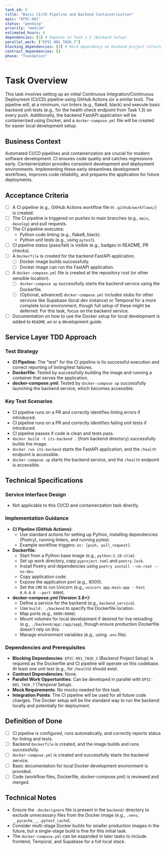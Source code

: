 ```yaml
---
task_id: 8
title: "Basic CI/CD Pipeline and Backend Containerization"
epic: "EPIC-001"
status: "pending"
priority: "medium"
estimated_hours: 6
dependencies: [3] # Depends on Task 1.3 (Backend Setup)
parallel_work: ["EPIC-001_TASK_7"]
blocking_dependencies: [3] # Hard dependency on backend project structure for Dockerfile
contract_dependencies: []
phase: "foundation"
---
```


# Task Overview
This task involves setting up an initial Continuous Integration/Continuous Deployment (CI/CD) pipeline using GitHub Actions (or a similar tool). The pipeline will, at a minimum, run linters (e.g., flake8, black) and execute basic backend unit tests (e.g., for the health check endpoint from Task 1.3) on every push. Additionally, the backend FastAPI application will be containerized using Docker, and a `docker-compose.yml` file will be created for easier local development setup.

## Business Context
Automated CI/CD pipelines and containerization are crucial for modern software development. CI ensures code quality and catches regressions early. Containerization provides consistent development and deployment environments. Implementing these early streamlines development workflows, improves code reliability, and prepares the application for future deployments.

## Acceptance Criteria
- [ ] A CI pipeline (e.g., GitHub Actions workflow file in `.github/workflows/`) is created.
- [ ] The CI pipeline is triggered on pushes to main branches (e.g., `main`, `develop`) and pull requests.
- [ ] The CI pipeline executes:
  - Python code linting (e.g., flake8, black).
  - Python unit tests (e.g., using `pytest`).
- [ ] CI pipeline status (pass/fail) is visible (e.g., badges in README, PR checks).
- [ ] A `Dockerfile` is created for the backend FastAPI application.
  - [ ] Docker image builds successfully.
  - [ ] Docker image can run the FastAPI application.
- [ ] A `docker-compose.yml` file is created at the repository root (or other sensible location).
  - [ ] `docker-compose up` successfully starts the backend service using the Dockerfile.
  - [ ] (Optional, advanced) `docker-compose.yml` includes stubs for other services like Supabase (local dev instance) or Temporal for a more complete local environment, though full setup of these might be deferred. For this task, focus on the backend service.
- [ ] Documentation on how to use the Docker setup for local development is added to `README.md` or a development guide.

## Service Layer TDD Approach
### Test Strategy
- **CI Pipeline:** The "test" for the CI pipeline is its successful execution and correct reporting of linting/test failures.
- **Dockerfile:** Tested by successfully building the image and running a container that serves the application.
- **docker-compose.yml:** Tested by `docker-compose up` successfully launching the backend service, which becomes accessible.

### Key Test Scenarios
- CI pipeline runs on a PR and correctly identifies linting errors if introduced.
- CI pipeline runs on a PR and correctly identifies failing unit tests if introduced.
- CI pipeline passes if code is clean and tests pass.
- `docker build -t its-backend .` (from backend directory) successfully builds the image.
- `docker run its-backend` starts the FastAPI application, and the `/health` endpoint is accessible.
- `docker-compose up` starts the backend service, and the `/health` endpoint is accessible.

## Technical Specifications
### Service Interface Design
- Not applicable to this CI/CD and containerization task directly.

### Implementation Guidance
- **CI Pipeline (GitHub Actions):**
  - Use standard actions for setting up Python, installing dependencies (Poetry), running linters, and running pytest.
  - Example workflow triggers: `on: [push, pull_request]`.
- **Dockerfile:**
  - Start from a Python base image (e.g., `python:3.10-slim`).
  - Set up work directory, copy `pyproject.toml` and `poetry.lock`.
  - Install Poetry and dependencies using `poetry install --no-root --no-dev`.
  - Copy application code.
  - Expose the application port (e.g., 8000).
  - Set the `CMD` to run Uvicorn (e.g., `uvicorn app.main:app --host 0.0.0.0 --port 8000`).
- **docker-compose.yml (Version 3.8+):**
  - Define a service for the backend (e.g., `backend_service`).
  - Use `build: ./backend` to specify the Dockerfile location.
  - Map ports (e.g., `8000:8000`).
  - Mount volumes for local development if desired for live reloading (e.g., `./backend/app:/app/app`), though ensure production Dockerfile doesn't rely on this.
  - Manage environment variables (e.g., using `.env` file).

### Dependencies and Prerequisites
- **Blocking Dependencies**: `EPIC-001_TASK_3` (Backend Project Setup) is required as the Dockerfile and CI pipeline will operate on this codebase. At least one unit test (e.g., for `/health`) should exist.
- **Contract Dependencies**: None.
- **Parallel Work Opportunities**: Can be developed in parallel with `EPIC-001_TASK_7` (Temporal Setup).
- **Mock Requirements**: No mocks needed for this task.
- **Integration Points**: The CI pipeline will be used for all future code changes. The Docker setup will be the standard way to run the backend locally and potentially for deployment.

## Definition of Done
- [ ] CI pipeline is configured, runs automatically, and correctly reports status for linting and tests.
- [ ] Backend `Dockerfile` is created, and the image builds and runs successfully.
- [ ] `docker-compose.yml` is created and successfully starts the backend service.
- [ ] Basic documentation for local Docker development environment is provided.
- [ ] Code (workflow files, Dockerfile, docker-compose.yml) is reviewed and merged.

## Technical Notes
- Ensure the `.dockerignore` file is present in the `backend/` directory to exclude unnecessary files from the Docker image (e.g., `.venv`, `__pycache__`, `.pytest_cache`).
- Consider multi-stage Docker builds for smaller production images in the future, but a single-stage build is fine for this initial task.
- The `docker-compose.yml` can be expanded in later tasks to include frontend, Temporal, and Supabase for a full local stack.
